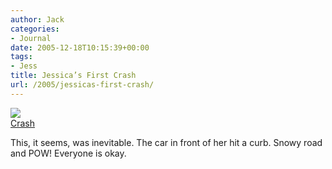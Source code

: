 ```yaml
---
author: Jack
categories:
- Journal
date: 2005-12-18T10:15:39+00:00
tags:
- Jess
title: Jessica’s First Crash
url: /2005/jessicas-first-crash/
---
```


[![][1]][2]  
[Crash][3] 

This, it seems, was inevitable. The car in front of her hit a curb. Snowy road and POW! Everyone is okay.

 [1]: http://static.flickr.com/39/74875708_cbf7cba818_m.jpg
 [2]: http://www.flickr.com/photos/jbaty/74875708/ "photo sharing"
 [3]: http://www.flickr.com/photos/jbaty/74875708/